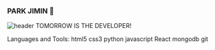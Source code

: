 ### PARK JIMIN 👋
![header](https://capsule-render.vercel.app/api?type=wave&color=auto&height=300&section=header&text=capsule%20render&fontSize=90)
TOMORROW IS THE DEVELOPER!

Languages and Tools:
html5 css3 python javascript React mongodb git
